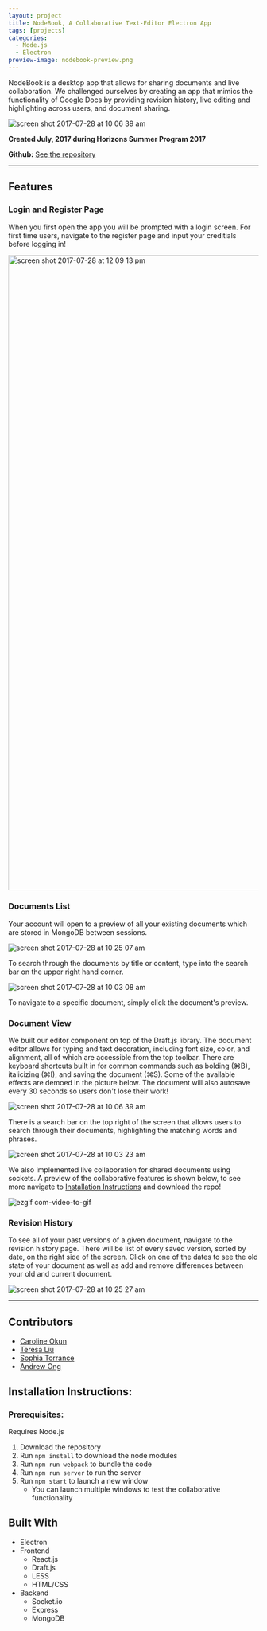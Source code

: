 ```yaml
---
layout: project
title: NodeBook, A Collaborative Text-Editor Electron App
tags: [projects]
categories:
  - Node.js
  - Electron
preview-image: nodebook-preview.png
---
```


NodeBook is a desktop app that allows for sharing documents and live collaboration. <!--more--> We challenged ourselves by creating an app that mimics the functionality of Google Docs by providing revision history, live editing and highlighting across users, and document sharing. 

![screen shot 2017-07-28 at 10 06 39 am](https://user-images.githubusercontent.com/23001355/28730148-c79e9fec-7383-11e7-8a15-05a4a9501119.png)

**Created July, 2017 during Horizons Summer Program 2017**

**Github:** [See the repository](https://github.com/teresaliu20/collaborative-text-editor)

---

## Features

### Login and Register Page
When you first open the app you will be prompted with a login screen. For first time users, navigate to the register page and input your creditials before logging in!

<img width="1276" alt="screen shot 2017-07-28 at 12 09 13 pm" src="https://user-images.githubusercontent.com/23001355/28732706-b91898ba-738d-11e7-82bf-21e3b97c549b.png">

### Documents List
Your account will open to a preview of all your existing documents which are stored in MongoDB between sessions.

![screen shot 2017-07-28 at 10 25 07 am](https://user-images.githubusercontent.com/23001355/28729742-5ab769c8-7382-11e7-99e4-fa7df3958d60.png)

To search through the documents by title or content, type into the search bar on the upper right hand corner.

![screen shot 2017-07-28 at 10 03 08 am](https://user-images.githubusercontent.com/23001355/28730128-b24877b2-7383-11e7-809b-231c83df0ed0.png)

To navigate to a specific document, simply click the document's preview. 

### Document View

We built our editor component on top of the Draft.js library. The document editor allows for typing and text decoration, including font size, color, and alignment, all of which are accessible from the top toolbar. There are keyboard shortcuts built in for common commands such as bolding (⌘B), italicizing (⌘I), and saving the document (⌘S). Some of the available effects are demoed in the picture below. The document will also autosave every 30 seconds so users don't lose their work!

![screen shot 2017-07-28 at 10 06 39 am](https://user-images.githubusercontent.com/23001355/28730148-c79e9fec-7383-11e7-8a15-05a4a9501119.png)

There is a search bar on the top right of the screen that allows users to search through their documents, highlighting the matching words and phrases.

![screen shot 2017-07-28 at 10 03 23 am](https://user-images.githubusercontent.com/23001355/28730139-bb46c440-7383-11e7-9d2e-4391eae871e1.png)

We also implemented live collaboration for shared documents using sockets. A preview of the collaborative features is shown below, to see more navigate to [Installation Instructions](#installation-instructions) and download the repo!

![ezgif com-video-to-gif](https://user-images.githubusercontent.com/23001355/28731442-c9152f12-7388-11e7-83b0-c29743ec24eb.gif)

### Revision History

To see all of your past versions of a given document, navigate to the revision history page. There will be list of every saved version, sorted by date, on the right side of the screen. Click on one of the dates to see the old state of your document as well as add and remove differences between your old and current document.

![screen shot 2017-07-28 at 10 25 27 am](https://user-images.githubusercontent.com/22362476/28729339-ffb98c28-7380-11e7-92f1-8210d346b6c9.png)

---
## Contributors
- [Caroline Okun](https://github.com/carokun)
- [Teresa Liu](https://github.com/teresaliu20)
- [Sophia Torrance](https://github.com/sophiagrace)
- [Andrew Ong](https://github.com/crestwood204)

## Installation Instructions:
### Prerequisites:
Requires Node.js

1. Download the repository
2. Run ```npm install``` to download the node modules
3. Run ```npm run webpack``` to bundle the code
4. Run ```npm run server``` to run the server
5. Run ```npm start``` to launch a new window
   - You can launch multiple windows to test the collaborative functionality

## Built With
- Electron
- Frontend
  - React.js
  - Draft.js
  - LESS
  - HTML/CSS
- Backend
  - Socket.io
  - Express
  - MongoDB



